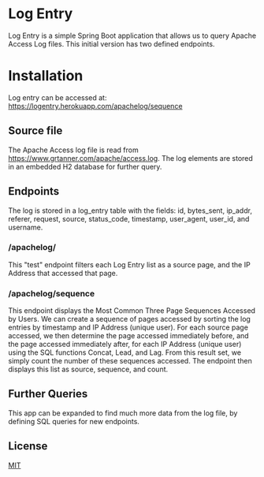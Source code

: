# Log Entry

Log Entry is a simple Spring Boot application that allows us to query Apache Access Log files. This initial version has two defined endpoints. 

# Installation

Log entry can be accessed at: https://logentry.herokuapp.com/apachelog/sequence

## Source file 
The Apache Access log file is read from https://www.grtanner.com/apache/access.log. The log elements are stored in an embedded H2 database for further query.

## Endpoints
The log is stored in a log_entry table with the fields: id, bytes_sent, ip_addr, referer, request, source, status_code, timestamp, user_agent, user_id, and username.

### /apachelog/
This "test" endpoint filters each Log Entry list as a source page, and the IP Address that accessed that page.

### /apachelog/sequence
This endpoint displays the Most Common Three Page Sequences Accessed by Users. We can create a sequence of pages accessed by sorting the log entries by timestamp and IP Address (unique user). For each source page accessed, we then determine the page accessed immediately before, and the page accessed immediately after, for each IP Address (unique user) using the SQL functions Concat, Lead, and Lag. From this result set, we simply count the number of these sequences accessed. The endpoint then displays this list as source, sequence, and count.

## Further Queries
This app can be expanded to find much more data from the log file, by defining SQL queries for new endpoints.

## License
[MIT](https://choosealicense.com/licenses/mit/)
